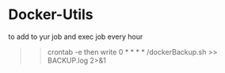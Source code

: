 # Docker-Utils
to add to yur job and exec job every hour
>> crontab -e
then write
0 * * * * /dockerBackup.sh >> BACKUP.log 2>&1
